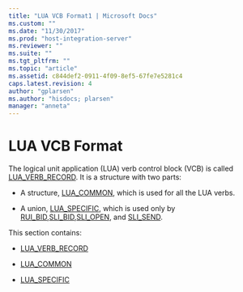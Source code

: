 ```yaml
---
title: "LUA VCB Format1 | Microsoft Docs"
ms.custom: ""
ms.date: "11/30/2017"
ms.prod: "host-integration-server"
ms.reviewer: ""
ms.suite: ""
ms.tgt_pltfrm: ""
ms.topic: "article"
ms.assetid: c844def2-0911-4f09-8ef5-67fe7e5281c4
caps.latest.revision: 4
author: "gplarsen"
ms.author: "hisdocs; plarsen"
manager: "anneta"
---
```

# LUA VCB Format
The logical unit application (LUA) verb control block (VCB) is called [LUA_VERB_RECORD](../core/lua-verb-record2.md). It is a structure with two parts:  
  
-   A structure, [LUA_COMMON](../core/lua-common1.md), which is used for all the LUA verbs.  
  
-   A union, [LUA_SPECIFIC](../core/lua-specific1.md), which is used only by [RUI_BID](./rui-bid1.md),[SLI_BID](./sli-bid2.md),[SLI_OPEN](../core/sli-open2.md), and [SLI_SEND](./sli-send2.md).  
  
 This section contains:  
  
-   [LUA_VERB_RECORD](../core/lua-verb-record2.md)  
  
-   [LUA_COMMON](../core/lua-common1.md)  
  
-   [LUA_SPECIFIC](../core/lua-specific1.md)